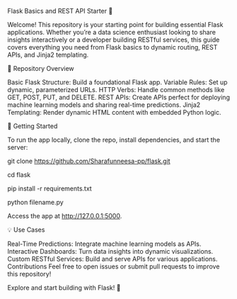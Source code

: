 Flask Basics and REST API Starter 🚀

Welcome! This repository is your starting point for building essential Flask applications. Whether you’re a data science enthusiast looking to share insights interactively or a developer building RESTful services, this guide covers everything you need from Flask basics to dynamic routing, REST APIs, and Jinja2 templating.

📂 Repository Overview

Basic Flask Structure: Build a foundational Flask app.
Variable Rules: Set up dynamic, parameterized URLs.
HTTP Verbs: Handle common methods like GET, POST, PUT, and DELETE.
REST APIs: Create APIs perfect for deploying machine learning models and sharing real-time predictions.
Jinja2 Templating: Render dynamic HTML content with embedded Python logic.

🚀 Getting Started

To run the app locally, clone the repo, install dependencies, and start the server:

git clone https://github.com/Sharafunneesa-pp/flask.git

cd flask

pip install -r requirements.txt

python filename.py

Access the app at http://127.0.0.1:5000.


💡 Use Cases

Real-Time Predictions: Integrate machine learning models as APIs.
Interactive Dashboards: Turn data insights into dynamic visualizations.
Custom RESTful Services: Build and serve APIs for various applications.
Contributions
Feel free to open issues or submit pull requests to improve this repository!

Explore and start building with Flask! 🎉
